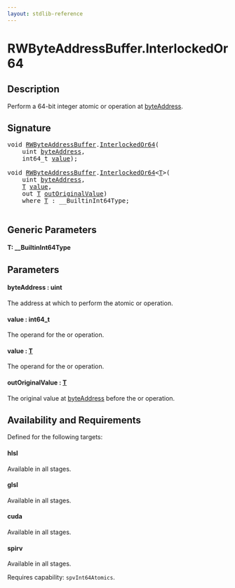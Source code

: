 ```yaml
---
layout: stdlib-reference
---
```


# RWByteAddressBuffer\.InterlockedOr64

## Description

Perform a 64-bit integer atomic or operation at <span class='code'><a href="interlockedor64-0b.md#decl-byteAddress" class="code_param">byteAddress</a></span>.



## Signature 

<pre>
<span class="code_keyword">void</span> <a href="index.md" class="code_type">RWByteAddressBuffer</a>.<a href="interlockedor64-0b.md">InterlockedOr64</a>(
    <span class="code_keyword">uint</span> <a href="interlockedor64-0b.md#decl-byteAddress" class="code_param">byteAddress</a>,
    int64_t <a href="interlockedor64-0b.md#decl-value" class="code_param">value</a>);

<span class="code_keyword">void</span> <a href="index.md" class="code_type">RWByteAddressBuffer</a>.<a href="interlockedor64-0b.md">InterlockedOr64</a>&lt;<a href="interlockedor64-0b.md#typeparam-T" class="code_type">T</a>&gt;(
    <span class="code_keyword">uint</span> <a href="interlockedor64-0b.md#decl-byteAddress" class="code_param">byteAddress</a>,
    <a href="interlockedor64-0b.md#typeparam-T" class="code_type">T</a> <a href="interlockedor64-0b.md#decl-value" class="code_param">value</a>,
    <span class="code_keyword">out</span> <a href="interlockedor64-0b.md#typeparam-T" class="code_type">T</a> <a href="interlockedor64-0b.md#decl-outOriginalValue" class="code_param">outOriginalValue</a>)
    <span class='code_keyword'>where</span> <a href="interlockedor64-0b.md#typeparam-T" class="code_type">T</a> : __BuiltinInt64Type;

</pre>

## Generic Parameters

####  <a id="typeparam-T"></a>T: \_\_BuiltinInt64Type

## Parameters

####  <a id="decl-byteAddress"></a>byteAddress  : uint
The address at which to perform the atomic or operation.

####  <a id="decl-value"></a>value  : int64\_t
The operand for the or operation.

####  <a id="decl-value"></a>value  : [T](interlockedor64-0b.md#typeparam-T)
The operand for the or operation.

####  <a id="decl-outOriginalValue"></a>outOriginalValue  : [T](interlockedor64-0b.md#typeparam-T)
The original value at <span class='code'><a href="interlockedor64-0b.md#decl-byteAddress" class="code_param">byteAddress</a></span> before the or operation.


## Availability and Requirements

Defined for the following targets:

#### hlsl
Available in all stages.

#### glsl
Available in all stages.

#### cuda
Available in all stages.

#### spirv
Available in all stages.

Requires capability: `spvInt64Atomics`.



<script>
// Fix .md links to .html when on ReadTheDocs
if (window.location.hostname.includes('readthedocs') || 
    window.location.hostname.includes('rtfd.io')) {
  document.addEventListener('DOMContentLoaded', function() {
    const links = document.querySelectorAll('a');
    links.forEach(link => {
      if (link.getAttribute('href') && link.getAttribute('href').endsWith('.md')) {
        link.href = link.href.replace(/\.md($|#|\?)/, '.html$1');
      }
    });
  });
}
</script>
